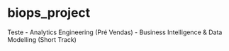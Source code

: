 # biops_project
Teste - Analytics Engineering (Pré Vendas) - Business Intelligence &amp; Data Modelling (Short Track)
